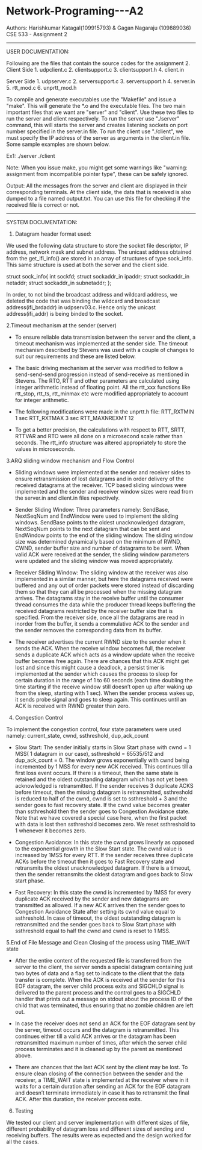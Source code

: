 # Network-Programing---A2
Authors: Harishkumar Katagal(109915793) & Gagan Nagaraju (109889036)
CSE 533 - Assignment 2
********************************************************************************************
USER DOCUMENTATION:

Following are the files that contain the source codes for the assignment 2.
Client Side
	1. udpclient.c
	2. clientsupport.c
	3. clientsupport.h
	4. client.in

Server Side
	1. udpserver.c
	2. serversupport.c
	3. serversupport.h
	4. server.in
	5. rtt_mod.c
	6. unprtt_mod.h

To compile and generate executables use the "Makefile" and issue a "make". This will generate the *.o and the executable files. The two main important files that we want are "server" and "client". Use these two files to run the server and client respectively. To run the server use "./server" command, this will starts the server and creates listening sockets on port number specified in the server.in file. To run the client use "./client", we must specify the IP address of the server as arguments in the client.in file. Some sample examples are shown below.

Ex1:   	./server
		./client
	   
Note: When you issue make, you might get some warnings like "warning: assignment from incompatible pointer type", these can be safely ignored.

Output:
All the messages from the server and client are displayed in their corresponding terminals. At the client side, the data that is received is also dumped to a file named output.txt. You can use this file for checking if the received file is correct or not.

**************************************************************************************************
		
SYSTEM DOCUMENTATION:

1.	Datagram header format used:

We used the following data structure to store the socket file descriptor, IP address, network mask and subnet address. The unicast address obtained from the get_ifi_info() are stored in an array of structures of type sock_info. This same structure is used at both the server and the client side.

struct sock_info{
	int sockfd;
	struct sockaddr_in ipaddr;
	struct sockaddr_in netaddr;
	struct sockaddr_in subnetaddr;
};

In order, to not bind the broadcast address and wildcard address, we deleted the code that was binding the wildcard and broadcast address(ifi_brdaddr) in udpserv03.c. Hence only the unicast address(ifi_addr) is being binded to the socket.



2.Timeout mechanism at the sender (server)

*	To ensure reliable data transmission between the server and the client, a timeout mechanism was implemented at the sender side. The timeout mechanism described by Stevens was used with a couple of changes to suit our requirements and these are listed below.

*	The basic driving mechanism at the server was modified to follow a send-send-send progression instead of send-receive as mentioned in Stevens. The RTO, RTT and other parameters are calculated using integer arithmetic instead of floating point. All the rtt_xxx functions like rtt_stop, rtt_ts, rtt_minmax etc were modified appropriately to account for integer arithmetic.
 
*	The following modifications were made in the unprtt.h file:
	RTT_RXTMIN 		1 sec
	RTT_RXTMAX 		3 sec
	RTT_MAXNREXMT	12
	
*	To get a better precision, the calculations with respect to RTT, SRTT, RTTVAR and RTO were all done on a microsecond scale rather than seconds. The rtt_info structure was altered appropriately to store the values in microseconds.


3.ARQ sliding window mechanism and Flow Control

*	Sliding windows were implemented at the sender and receiver sides to ensure retransmission of lost datagrams and in order delivery of the received datagrams at the receiver. TCP based sliding windows were implemented and the sender and receiver window sizes were read from the server.in and client.in files repectively.

*	Sender Sliding Window: Three parameters namely: SendBase, NextSeqNum and EndWindow were used to implement the sliding windows. SendBase points to the oldest unacknowledged datagram, NextSeqNum points to the next datagram that can be sent and EndWindow points to the end of the sliding window. The sliding window size was determined dynamically based on the minimum of RWND, CWND, sender buffer size and number of datagrams to be sent. When valid ACK were received at the sender, the sliding window parameters were updated and the sliding window was moved appropriately.

* Receiver Sliding Window: The sliding window at the receiver was also implemented in a similar manner, but here the datagrams received were buffered and any out of order packets were stored instead of discarding them so that they can all be processed when the missing datagram arrives. The datagrams stay in the receive buffer until the consumer thread consumes the data while the producer thread keeps buffering the received datagrams restricted by the receiver buffer size that is specified. From the receiver side, once all the datagrams are read in inorder from the buffer, it sends a commulative ACK to the sender and the sender removes the corresponding data from its buffer.

* The receiver advertises the current RWND size to the sender when it sends the ACK. When the receive window becomes full, the receiver sends a duplicate ACK which acts as a window update when the receive buffer becomes free again. There are chances that this ACK might get lost and since this might cause a deadlock, a persist timer is implemented at the sender which causes the process to sleep for certain duration in the range of 1 to 60 seconds (each time doubling the time starting if the receive window still doesn’t open up after waking up from the sleep, starting with 1 sec). When the sender process wakes up, it sends probe signal and goes to sleep again. This continues until an ACK is received with RWND greater than zero. 


4. Congestion Control

To implement the congestion control, four state parameters were used namely: current_state, cwnd, ssthreshold, dup_ack_count

*	Slow Start: The sender initially starts in Slow Start phase with cwnd = 1 MSS( 1 datagram in our case), ssthreshold = 65535/512 and dup_ack_count  = 0. The window grows exponentially with cwnd being incremented by 1 MSS for every new ACK received. This continues till a first loss event occurs. If there is a timeout, then the same state is retained and the oldest outstanding datagram which has not yet been acknowledged is retransmitted. If the sender receives 3 duplicate ACKS before timeout, then the missing datagram is retransmitted, ssthreshold is reduced to half of the cwnd, cwnd is set to ssthreshold + 3 and the sender goes to fast recovery state. If the cwnd value becomes greater than ssthreshold then the sender goes to Congestion Avoidance state.
Note that we have covered a special case here, when the first packet with data is lost then ssthreshold becomes zero. We reset ssthreshold to 1 whenever it becomes zero.

*	Congestion Avoidance: In this state the cwnd grows linearly as opposed to the exponential growth in the Slow Start state. The cwnd value is increased by 1MSS for every RTT. If the sender receives three duplicate ACKs before the timeout then it goes to Fast Recovery state and retransmits the oldest unacknowledged datagram. If there is a timeout, then the sender retransmits the oldest datagram and goes back to Slow start phase.

*	Fast Recovery: In this state the cwnd is incremented by 1MSS for every duplicate ACK received by the sender and new datagrams are transmitted as allowed. If a new ACK arrives then the sender goes to Congestion Avoidance State after setting its cwnd value equal to ssthreshold. In case of timeout, the oldest outstanding datagram is retransmitted and the sender goes back to Slow Start phase with ssthreshold equal to half the cwnd and  cwnd is reset to 1 MSS.

5.End of File Message and Clean Closing of the  process using TIME_WAIT state

*	After the entire content of the requested file is transferred from the server to the client, the server sends a special datagram containing just two bytes of data and a flag set to indicate to the client that the data transfer is complete. When the ACK is received at the sender for this EOF datagram, the server child process exits and SIGCHLD signal is delivered to the parent process and the control goes to a SIGCHLD handler that prints out a message on stdout about the process ID of the child that was terminated, thus ensuring that no zombie children are left out.

*	In case the receiver does not send an ACK for the EOF datagram sent by the server, timeout occurs and the datagram is retransmitted. This continues either till a valid ACK arrives or the datagram has been retransmitted maximum number of times, after which the server child process terminates and it is cleaned up by the parent as mentioned above.

*	There are chances that the last ACK sent by the client may be lost. To ensure clean closing of the connection between the sender and the receiver, a TIME_WAIT state is implemented at the receiver where in it waits for a certain duration after sending an ACK for the EOF datagram and doesn’t terminate immediately in case it has to retransmit the final ACK. After this duration, the receiver process exits.

6. Testing

We tested our client and server implementation with different sizes of file, different probability of datagram loss and different sizes of sending and receiving buffers. The results were as expected and the design worked for all the cases.

